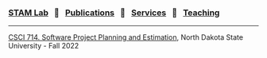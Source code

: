 
### [STAM Lab](stamlab.md) &nbsp;&nbsp;🌴&nbsp;&nbsp; [Publications](publications.md) &nbsp;&nbsp;🌴&nbsp;&nbsp; [Services](services.md) &nbsp;&nbsp;🌴&nbsp;&nbsp; [Teaching](teaching.md)
***

<a href="https://catalog.ndsu.edu/course-catalog/descriptions/csci/" target="_blank">CSCI 714. Software Project Planning and Estimation</a>, North Dakota State University - Fall 2022